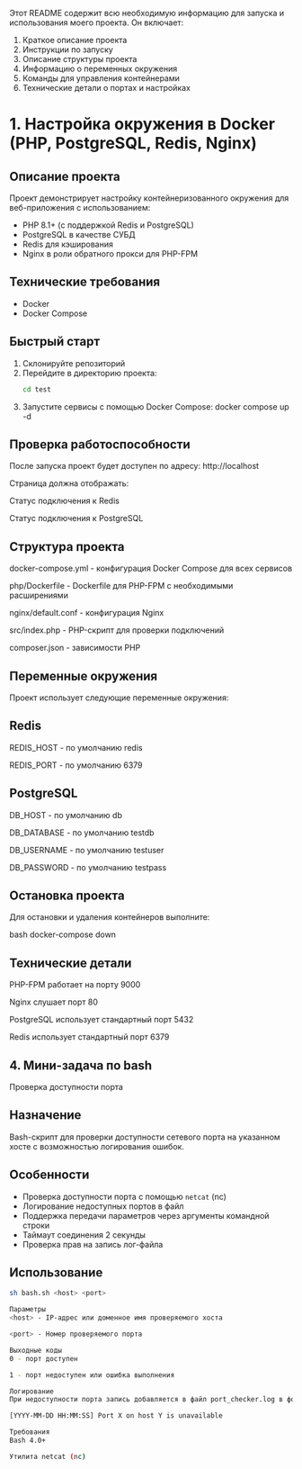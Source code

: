 Этот README содержит всю необходимую информацию для запуска и использования моего проекта. Он включает:
1. Краткое описание проекта
2. Инструкции по запуску
3. Описание структуры проекта
4. Информацию о переменных окружения
5. Команды для управления контейнерами
6. Технические детали о портах и настройках

# 1. Настройка окружения в Docker (PHP, PostgreSQL, Redis, Nginx)

## Описание проекта

Проект демонстрирует настройку контейнеризованного окружения для веб-приложения с использованием:

- PHP 8.1+ (с поддержкой Redis и PostgreSQL)
- PostgreSQL в качестве СУБД
- Redis для кэширования
- Nginx в роли обратного прокси для PHP-FPM

## Технические требования

- Docker 
- Docker Compose

## Быстрый старт

1. Склонируйте репозиторий
2. Перейдите в директорию проекта:
   ```bash
   cd test
3. Запустите сервисы с помощью Docker Compose:
    docker compose up -d

## Проверка работоспособности
После запуска проект будет доступен по адресу: http://localhost

Страница должна отображать:

Статус подключения к Redis

Статус подключения к PostgreSQL

## Структура проекта
docker-compose.yml - конфигурация Docker Compose для всех сервисов

php/Dockerfile - Dockerfile для PHP-FPM с необходимыми расширениями

nginx/default.conf - конфигурация Nginx

src/index.php - PHP-скрипт для проверки подключений

composer.json - зависимости PHP

## Переменные окружения
Проект использует следующие переменные окружения:

## Redis
REDIS_HOST - по умолчанию redis

REDIS_PORT - по умолчанию 6379

## PostgreSQL
DB_HOST - по умолчанию db

DB_DATABASE - по умолчанию testdb

DB_USERNAME - по умолчанию testuser

DB_PASSWORD - по умолчанию testpass

## Остановка проекта
Для остановки и удаления контейнеров выполните:

bash
docker-compose down

## Технические детали
PHP-FPM работает на порту 9000

Nginx слушает порт 80

PostgreSQL использует стандартный порт 5432

Redis использует стандартный порт 6379

## 4. Мини-задача по bash

Проверка доступности порта

## Назначение
Bash-скрипт для проверки доступности сетевого порта на указанном хосте с возможностью логирования ошибок.

## Особенности
- Проверка доступности порта с помощью `netcat` (nc)
- Логирование недоступных портов в файл
- Поддержка передачи параметров через аргументы командной строки
- Таймаут соединения 2 секунды
- Проверка прав на запись лог-файла

## Использование

```bash
sh bash.sh <host> <port>

Параметры
<host> - IP-адрес или доменное имя проверяемого хоста

<port> - Номер проверяемого порта

Выходные коды
0 - порт доступен

1 - порт недоступен или ошибка выполнения

Логирование
При недоступности порта запись добавляется в файл port_checker.log в формате:

[YYYY-MM-DD HH:MM:SS] Port X on host Y is unavailable

Требования
Bash 4.0+

Утилита netcat (nc)